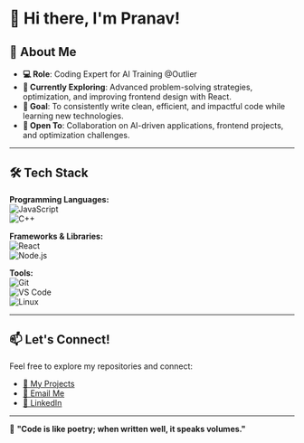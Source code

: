 # 👋 Hi there, I'm Pranav!

## 🚀 About Me

- **💻 Role**: Coding Expert for AI Training @Outlier  
- **🌱 Currently Exploring**: Advanced problem-solving strategies, optimization, and improving frontend design with React.  
- **🎯 Goal**: To consistently write clean, efficient, and impactful code while learning new technologies.  
- **🤝 Open To**: Collaboration on AI-driven applications, frontend projects, and optimization challenges.  

---

## 🛠️ Tech Stack

**Programming Languages:**  
![JavaScript](https://img.shields.io/badge/JavaScript-%23323330.svg?style=for-the-badge&logo=javascript&logoColor=%23F7DF1E)  
![C++](https://img.shields.io/badge/C++-%2300599C.svg?style=for-the-badge&logo=c%2B%2B&logoColor=white)

**Frameworks & Libraries:**  
![React](https://img.shields.io/badge/React-%2320232a.svg?style=for-the-badge&logo=react&logoColor=%2361DAFB)  
![Node.js](https://img.shields.io/badge/Node.js-%2343853D.svg?style=for-the-badge&logo=node.js&logoColor=white)

**Tools:**  
![Git](https://img.shields.io/badge/Git-%23F05033.svg?style=for-the-badge&logo=git&logoColor=white)  
![VS Code](https://img.shields.io/badge/VS%20Code-%23007ACC.svg?style=for-the-badge&logo=visual-studio-code&logoColor=white)  
![Linux](https://img.shields.io/badge/Linux-%23FCC624.svg?style=for-the-badge&logo=linux&logoColor=black)

---

## 📫 Let's Connect!  

Feel free to explore my repositories and connect:  

- [📂 My Projects](https://github.com/TheCaptain1810?tab=repositories)  
- [📧 Email Me](mailto:itspranavpise@gmail.com)  
- [💼 LinkedIn](https://www.linkedin.com/in/pranav-pise-153b59238/)

---

🌟 **"Code is like poetry; when written well, it speaks volumes."**
